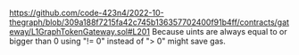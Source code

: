 https://github.com/code-423n4/2022-10-thegraph/blob/309a188f7215fa42c745b136357702400f91b4ff/contracts/gateway/L1GraphTokenGateway.sol#L201
Because uints are always equal to or bigger than 0 using "!= 0" instead of "> 0" might save gas.


